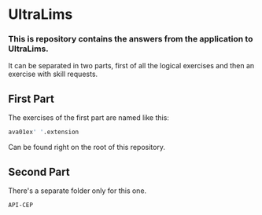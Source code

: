 # UltraLims

### This is repository contains the answers from the application to UltraLims.

It can be separated in two parts, first of all the logical exercises and then an exercise with skill requests.

## First Part

The exercises of the first part are named like this:

```bash
ava01ex' '.extension
```
Can be found right on the root of this repository.

## Second Part

There's a separate folder only for this one.

```bash
API-CEP
```

